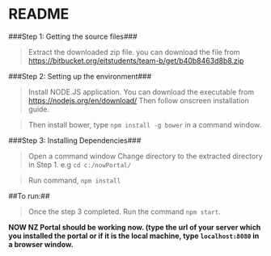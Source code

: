 # README #

###Step 1: Getting the source files###
>Extract the downloaded zip file.
>you can download the file from <https://bitbucket.org/eitstudents/team-b/get/b40b8463d8b8.zip>

###Step 2: Setting up the environment###
>Install NODE.JS application.
>You can download the executable from <https://nodejs.org/en/download/>
>Then follow onscreen installation guide.

>Then install bower, type `npm install -g bower` in a command window.


###Step 3: Installing Dependencies###
>Open a command window
>Change directory to the extracted directory in Step 1. e.g `cd c:/nowPortal/`

>Run command, `npm install`

##To run:##
>Once the step 3 completed. Run the command `npm start`.




**NOW NZ Portal should be working now. (type the url of your server which you installed the portal or if it is the local machine, type `localhost:8080` in a browser window.**